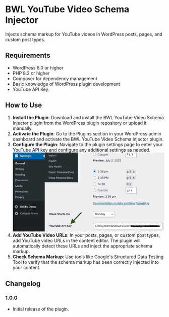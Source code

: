 # BWL YouTube Video Schema Injector

Injects schema markup for YouTube videos in WordPress posts, pages, and custom post types.

## Requirements

- WordPress 6.0 or higher
- PHP 8.2 or higher
- Composer for dependency management
- Basic knowledge of WordPress plugin development
- YouTube API Key.

## How to Use

1. **Install the Plugin**: Download and install the BWL YouTube Video Schema Injector plugin from the WordPress plugin repository or upload it manually.
2. **Activate the Plugin**: Go to the Plugins section in your WordPress admin dashboard and activate the BWL YouTube Video Schema Injector plugin.
3. **Configure the Plugin**: Navigate to the plugin settings page to enter your YouTube API key and configure any additional settings as needed.
   ![Plugin Settings](./preview/add_youtube_api_key.jpg)
4. **Add YouTube Video URLs**: In your posts, pages, or custom post types, add YouTube video URLs in the content editor. The plugin will automatically detect these URLs and inject the appropriate schema markup.
5. **Check Schema Markup**: Use tools like Google's Structured Data Testing Tool to verify that the schema markup has been correctly injected into your content.

## Changelog

### 1.0.0

- Initial release of the plugin.
